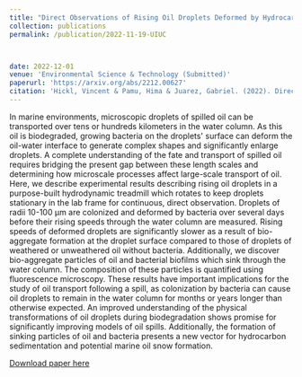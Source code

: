 ```yaml
---
title: "Direct Observations of Rising Oil Droplets Deformed by Hydrocarbonoclastic Bacteria"
collection: publications
permalink: /publication/2022-11-19-UIUC



date: 2022-12-01 
venue: 'Environmental Science & Technology (Submitted)'
paperurl: 'https://arxiv.org/abs/2212.00627' 
citation: 'Hickl, Vincent & Pamu, Hima & Juarez, Gabriel. (2022). Direct observations of rising oil droplets deformed by hydrocarbonoclastic bacteria https://doi.org/10.48550/arXiv.2212.00627'
---
```

 
In marine environments, microscopic droplets of spilled oil can be transported over tens or hundreds kilometers in the water column. As this oil is biodegraded, growing bacteria on the droplets' surface can deform the oil-water interface to generate complex shapes and significantly enlarge droplets. A complete understanding of the fate and transport of spilled oil requires bridging the present gap between these length scales and determining how microscale processes affect large-scale transport of oil. Here, we describe experimental results describing rising oil droplets in a purpose-built hydrodynamic treadmill which rotates to keep droplets stationary in the lab frame for continuous, direct observation. Droplets of radii 10-100 μm are colonized and deformed by bacteria over several days before their rising speeds through the water column are measured. Rising speeds of deformed droplets are significantly slower as a result of bio-aggregate formation at the droplet surface compared to those of droplets of weathered or unweathered oil without bacteria. Additionally, we discover bio-aggregate particles of oil and bacterial biofilms which sink through the water column. The composition of these particles is quantified using fluorescence microscopy. These results have important implications for the study of oil transport following a spill, as colonization by bacteria can cause oil droplets to remain in the water column for months or years longer than otherwise expected. An improved understanding of the physical transformations of oil droplets during biodegradation shows promise for significantly improving models of oil spills. Additionally, the formation of sinking particles of oil and bacteria presents a new vector for hydrocarbon sedimentation and potential marine oil snow formation.

[Download paper here](https://arxiv.org/abs/2212.00627)

<!---
Recommended citation: Hickl, Vincent & Pamu, Hima & Juarez, Gabriel. (2022). "Direct observations of rising oil droplets deformed by hydrocarbonoclastic bacteria" https://doi.org/10.48550/arXiv.2212.00627 <i>Journal 1</i>. 1(1).
--->

<!---
excerpt: In marine environments, microscopic droplets of spilled oil can be transported over tens or hundreds kilometers in the water column. As this oil is biodegraded, growing bacteria on the droplets' surface can deform the oil-water interface to generate complex shapes and significantly enlarge droplets. A complete understanding of the fate and transport of spilled oil requires bridging the present gap between these length scales and determining how microscale processes affect large-scale transport of oil. Here, we describe experimental results describing rising oil droplets in a purpose-built hydrodynamic treadmill which rotates to keep droplets stationary in the lab frame for continuous, direct observation. Droplets of radii 10-100 μm are colonized and deformed by bacteria over several days before their rising speeds through the water column are measured. Rising speeds of deformed droplets are significantly slower as a result of bio-aggregate formation at the droplet surface compared to those of droplets of weathered or unweathered oil without bacteria. Additionally, we discover bio-aggregate particles of oil and bacterial biofilms which sink through the water column. The composition of these particles is quantified using fluorescence microscopy. These results have important implications for the study of oil transport following a spill, as colonization by bacteria can cause oil droplets to remain in the water column for months or years longer than otherwise expected. An improved understanding of the physical transformations of oil droplets during biodegradation shows promise for significantly improving models of oil spills. Additionally, the formation of sinking particles of oil and bacteria presents a new vector for hydrocarbon sedimentation and potential marine oil snow formation.
--->
